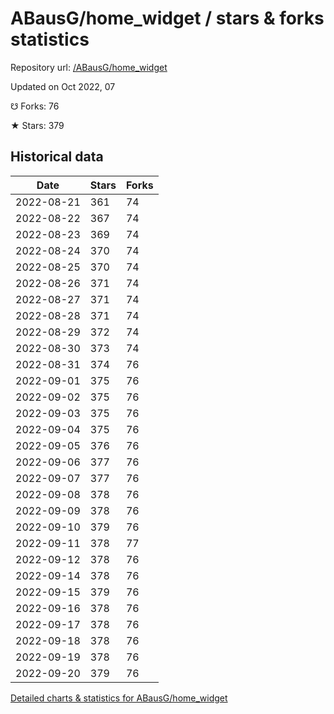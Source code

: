 # ABausG/home_widget / stars & forks statistics

Repository url: [/ABausG/home_widget](https://github.com/ABausG/home_widget)

Updated on Oct 2022, 07

☋ Forks: 76

★ Stars: 379

## Historical data
| Date | Stars | Forks |
|------|-------|-------|
| 2022-08-21 | 361 | 74 | 
| 2022-08-22 | 367 | 74 | 
| 2022-08-23 | 369 | 74 | 
| 2022-08-24 | 370 | 74 | 
| 2022-08-25 | 370 | 74 | 
| 2022-08-26 | 371 | 74 | 
| 2022-08-27 | 371 | 74 | 
| 2022-08-28 | 371 | 74 | 
| 2022-08-29 | 372 | 74 | 
| 2022-08-30 | 373 | 74 | 
| 2022-08-31 | 374 | 76 | 
| 2022-09-01 | 375 | 76 | 
| 2022-09-02 | 375 | 76 | 
| 2022-09-03 | 375 | 76 | 
| 2022-09-04 | 375 | 76 | 
| 2022-09-05 | 376 | 76 | 
| 2022-09-06 | 377 | 76 | 
| 2022-09-07 | 377 | 76 | 
| 2022-09-08 | 378 | 76 | 
| 2022-09-09 | 378 | 76 | 
| 2022-09-10 | 379 | 76 | 
| 2022-09-11 | 378 | 77 | 
| 2022-09-12 | 378 | 76 | 
| 2022-09-14 | 378 | 76 | 
| 2022-09-15 | 379 | 76 | 
| 2022-09-16 | 378 | 76 | 
| 2022-09-17 | 378 | 76 | 
| 2022-09-18 | 378 | 76 | 
| 2022-09-19 | 378 | 76 | 
| 2022-09-20 | 379 | 76 | 


[Detailed charts & statistics for ABausG/home_widget](https://reviewgithub.com/rep/ABausG/home_widget)
